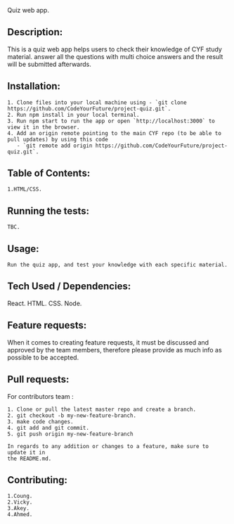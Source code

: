 Quiz web app.

## Description:
This is a quiz web app helps users to check their knowledge of CYF study material.
answer all the questions with multi choice answers and the result will be submitted afterwards.

## Installation: 
    1. Clone files into your local machine using - `git clone https://github.com/CodeYourFuture/project-quiz.git`.
    2. Run npm install in your local terminal.
    3. Run npm start to run the app or open `http://localhost:3000` to view it in the browser.
    4. Add an origin remote pointing to the main CYF repo (to be able to pull updates) by using this code
       - `git remote add origin https://github.com/CodeYourFuture/project-quiz.git`.

## Table of Contents: 
    1.HTML/CSS.

## Running the tests:
    TBC.

## Usage: 
    Run the quiz app, and test your knowledge with each specific material.

## Tech Used / Dependencies:
 React.
 HTML.
 CSS.
 Node.

## Feature requests:
When it comes to creating feature requests, it must be discussed and approved by the team members, therefore please provide as much info as possible to be accepted.

## Pull requests:

For contributors team :

    1. Clone or pull the latest master repo and create a branch.
    2. git checkout -b my-new-feature-branch.
    3. make code changes.
    4. git add and git commit.
    5. git push origin my-new-feature-branch

    In regards to any addition or changes to a feature, make sure to update it in
    the README.md.

## Contributing:
    1.Coung.
    2.Vicky.
    3.Akey.
    4.Ahmed.